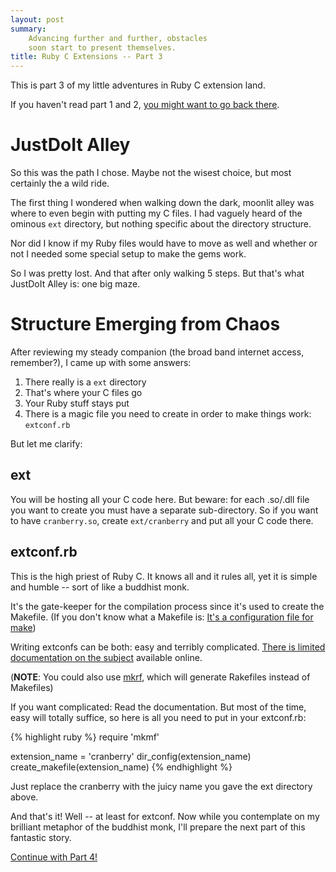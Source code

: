 ```yaml
---
layout: post
summary:
    Advancing further and further, obstacles
    soon start to present themselves.
title: Ruby C Extensions -- Part 3
---
```


This is part 3 of my little adventures
in Ruby C extension land.

If you haven't read part 1 and 2,
[you might want to go back there][part1].


# JustDoIt Alley #

So this was the path I chose. Maybe not the wisest
choice, but most certainly the a wild ride.

The first thing I wondered when walking down the
dark, moonlit alley was where to even begin with
putting my C files. I had vaguely heard of the
ominous ` ext ` directory, but nothing specific
about the directory structure.

Nor did I know if my Ruby files would have to
move as well and whether or not I needed some
special setup to make the gems work.

So I was pretty lost. And that after only
walking 5 steps. But that's what JustDoIt Alley
is: one big maze.


# Structure Emerging from Chaos #

After reviewing my steady companion (the broad
band internet access, remember?), I came up
with some answers:

1.  There really is a ` ext ` directory
2.  That's where your C files go
3.  Your Ruby stuff stays put
4.  There is a magic file you need to create
    in order to make things work: ` extconf.rb `

But let me clarify:


## ext ##

You will be hosting all your C code here. But
beware: for each .so/.dll file you want to create
you must have a separate sub-directory. So if
you want to have ` cranberry.so `, create
` ext/cranberry ` and put all your C code there.


## extconf.rb ##

This is the high priest of Ruby C. It knows all
and it rules all, yet it is simple and humble --
sort of like a buddhist monk.

It's the gate-keeper for the compilation process
since it's used to create the Makefile. (If you
don't know what a Makefile is:
[It's a configuration file for make][makefile])

Writing extconfs can be both: easy and terribly
complicated.
[There is limited][extconf]
[documentation on the subject][mkmf]
available online.

(**NOTE**: You could also use [mkrf][], which
will generate Rakefiles instead of Makefiles)

If you want complicated: Read the documentation.
But most of the time, easy will totally suffice,
so here is all you need to put in your extconf.rb:

{% highlight ruby %}
require 'mkmf'

extension_name = 'cranberry'
dir_config(extension_name)
create_makefile(extension_name)
{% endhighlight %}

Just replace the cranberry with the juicy name
you gave the ext directory above.

And that's it! Well -- at least for extconf.
Now while you contemplate on my brilliant
metaphor of the buddhist monk, I'll prepare
the next part of this fantastic story.


[Continue with Part 4!][part4]


[part1]:        ../../18/ruby-c-extension  "Part 1 of this series"
[part4]:        ../../22/ruby-c-extension-4     "Part 4 of this series"
[makefile]:     http://en.wikipedia.org/wiki/Makefile#Makefile_structure    "An explanation of what make is"
[extconf]:      http://www.linuxtopia.org/online_books/programming_books/ruby_tutorial/Extending_Ruby_Creating_a_Makefile_with_extconf.rb.html  "Small extconf tutorial"
[mkmf]:         http://www.ruby-doc.org/stdlib/libdoc/mkmf/rdoc/index.html  "RDoc for extconf"
[mkrf]:         http://glu.ttono.us/articles/2006/06/28/mkrf-0-1-0-released     "A quick mkrf example"

